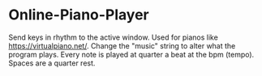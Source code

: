 # Online-Piano-Player
Send keys in rhythm to the active window.
Used for pianos like https://virtualpiano.net/.
Change the "music" string to alter what the program plays. Every note is played at quarter a beat at the bpm (tempo). Spaces are a quarter rest.
